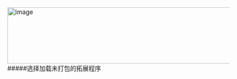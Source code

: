 <img width="1062" height="128" alt="image" src="https://github.com/user-attachments/assets/274fc2f2-2e23-409f-b101-8e89ed203950" />
#####选择加载未打包的拓展程序


